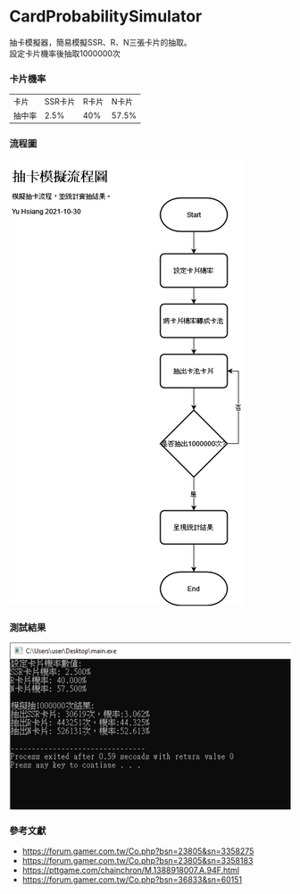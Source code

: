 # CardProbabilitySimulator
抽卡模擬器，簡易模擬SSR、R、N三張卡片的抽取。  
設定卡片機率後抽取1000000次

### 卡片機率
<table>
<tr>
  
<td>卡片</td>  
<td>SSR卡片</td>  
  <td>R卡片</td>  
  <td>N卡片</td>  
</tr>
  <tr>
<td>抽中率</td>  
<td>2.5%</td>  
  <td>40%</td>  
  <td>57.5%</td>  
</tr>
</table>

### 流程圖
<img src="flowchart.png" >

### 測試結果
<img src="demo.png" >

### 參考文獻
+ https://forum.gamer.com.tw/Co.php?bsn=23805&sn=3358275
+ https://forum.gamer.com.tw/Co.php?bsn=23805&sn=3358183
+ https://pttgame.com/chainchron/M.1388918007.A.94F.html
+ https://forum.gamer.com.tw/Co.php?bsn=36833&sn=60151
